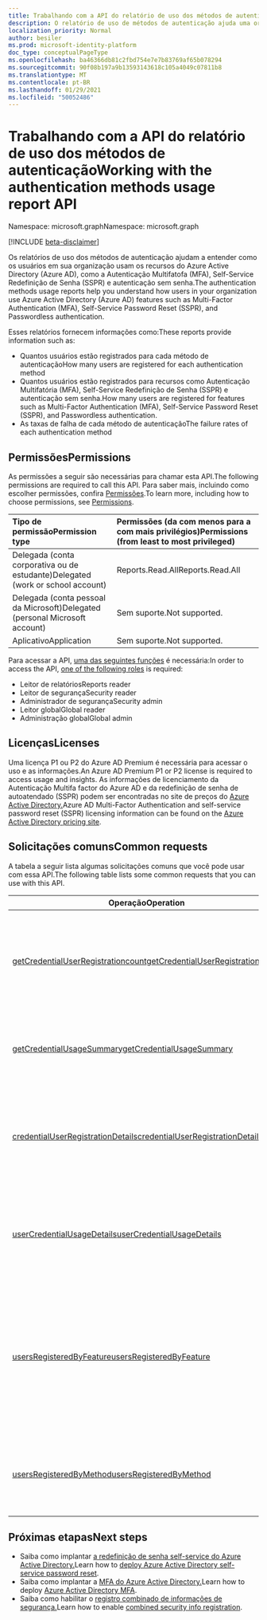 ```yaml
---
title: Trabalhando com a API do relatório de uso dos métodos de autenticação
description: O relatório de uso de métodos de autenticação ajuda uma organização a entender como seus usuários finais estão usando os recursos do Azure Active Directory, como redefinição de senha de autoatendado e autenticação multifato (MFA).
localization_priority: Normal
author: besiler
ms.prod: microsoft-identity-platform
doc_type: conceptualPageType
ms.openlocfilehash: ba46366db81c2fbd754e7e7b83769af65b078294
ms.sourcegitcommit: 90f08b197a9b13593143618c105a4049c07811b8
ms.translationtype: MT
ms.contentlocale: pt-BR
ms.lasthandoff: 01/29/2021
ms.locfileid: "50052486"
---
```

# <a name="working-with-the-authentication-methods-usage-report-api"></a><span data-ttu-id="d0469-103">Trabalhando com a API do relatório de uso dos métodos de autenticação</span><span class="sxs-lookup"><span data-stu-id="d0469-103">Working with the authentication methods usage report API</span></span>

<span data-ttu-id="d0469-104">Namespace: microsoft.graph</span><span class="sxs-lookup"><span data-stu-id="d0469-104">Namespace: microsoft.graph</span></span>

[!INCLUDE [beta-disclaimer](../../includes/beta-disclaimer.md)]

<span data-ttu-id="d0469-105">Os relatórios de uso dos métodos de autenticação ajudam a entender como os usuários em sua organização usam os recursos do Azure Active Directory (Azure AD), como a Autenticação Multifatofa (MFA), Self-Service Redefinição de Senha (SSPR) e autenticação sem senha.</span><span class="sxs-lookup"><span data-stu-id="d0469-105">The authentication methods usage reports help you understand how users in your organization use Azure Active Directory (Azure AD) features such as Multi-Factor Authentication (MFA), Self-Service Password Reset (SSPR), and Passwordless authentication.</span></span>

<span data-ttu-id="d0469-106">Esses relatórios fornecem informações como:</span><span class="sxs-lookup"><span data-stu-id="d0469-106">These reports provide information such as:</span></span>

- <span data-ttu-id="d0469-107">Quantos usuários estão registrados para cada método de autenticação</span><span class="sxs-lookup"><span data-stu-id="d0469-107">How many users are registered for each authentication method</span></span>
- <span data-ttu-id="d0469-108">Quantos usuários estão registrados para recursos como Autenticação Multifatória (MFA), Self-Service Redefinição de Senha (SSPR) e autenticação sem senha.</span><span class="sxs-lookup"><span data-stu-id="d0469-108">How many users are registered for features such as Multi-Factor Authentication (MFA), Self-Service Password Reset (SSPR), and Passwordless authentication.</span></span>
- <span data-ttu-id="d0469-109">As taxas de falha de cada método de autenticação</span><span class="sxs-lookup"><span data-stu-id="d0469-109">The failure rates of each authentication method</span></span> 

## <a name="permissions"></a><span data-ttu-id="d0469-110">Permissões</span><span class="sxs-lookup"><span data-stu-id="d0469-110">Permissions</span></span>
<span data-ttu-id="d0469-111">As permissões a seguir são necessárias para chamar esta API.</span><span class="sxs-lookup"><span data-stu-id="d0469-111">The following permissions are required to call this API.</span></span> <span data-ttu-id="d0469-112">Para saber mais, incluindo como escolher permissões, confira [Permissões](/graph/permissions-reference).</span><span class="sxs-lookup"><span data-stu-id="d0469-112">To learn more, including how to choose permissions, see [Permissions](/graph/permissions-reference).</span></span>

|<span data-ttu-id="d0469-113">Tipo de permissão</span><span class="sxs-lookup"><span data-stu-id="d0469-113">Permission type</span></span>|<span data-ttu-id="d0469-114">Permissões (da com menos para a com mais privilégios)</span><span class="sxs-lookup"><span data-stu-id="d0469-114">Permissions (from least to most privileged)</span></span>|
|:---|:---|
|<span data-ttu-id="d0469-115">Delegada (conta corporativa ou de estudante)</span><span class="sxs-lookup"><span data-stu-id="d0469-115">Delegated (work or school account)</span></span>|<span data-ttu-id="d0469-116">Reports.Read.All</span><span class="sxs-lookup"><span data-stu-id="d0469-116">Reports.Read.All</span></span>|
|<span data-ttu-id="d0469-117">Delegada (conta pessoal da Microsoft)</span><span class="sxs-lookup"><span data-stu-id="d0469-117">Delegated (personal Microsoft account)</span></span>|<span data-ttu-id="d0469-118">Sem suporte.</span><span class="sxs-lookup"><span data-stu-id="d0469-118">Not supported.</span></span>|
|<span data-ttu-id="d0469-119">Aplicativo</span><span class="sxs-lookup"><span data-stu-id="d0469-119">Application</span></span>|<span data-ttu-id="d0469-120">Sem suporte.</span><span class="sxs-lookup"><span data-stu-id="d0469-120">Not supported.</span></span>|

<span data-ttu-id="d0469-121">Para acessar a API, [uma das seguintes funções](/azure/active-directory/users-groups-roles/directory-assign-admin-roles#available-roles) é necessária:</span><span class="sxs-lookup"><span data-stu-id="d0469-121">In order to access the API, [one of the following roles](/azure/active-directory/users-groups-roles/directory-assign-admin-roles#available-roles) is required:</span></span>

* <span data-ttu-id="d0469-122">Leitor de relatórios</span><span class="sxs-lookup"><span data-stu-id="d0469-122">Reports reader</span></span>
* <span data-ttu-id="d0469-123">Leitor de segurança</span><span class="sxs-lookup"><span data-stu-id="d0469-123">Security reader</span></span>
* <span data-ttu-id="d0469-124">Administrador de segurança</span><span class="sxs-lookup"><span data-stu-id="d0469-124">Security admin</span></span>
* <span data-ttu-id="d0469-125">Leitor global</span><span class="sxs-lookup"><span data-stu-id="d0469-125">Global reader</span></span>
* <span data-ttu-id="d0469-126">Administração global</span><span class="sxs-lookup"><span data-stu-id="d0469-126">Global admin</span></span>

## <a name="licenses"></a><span data-ttu-id="d0469-127">Licenças</span><span class="sxs-lookup"><span data-stu-id="d0469-127">Licenses</span></span>

<span data-ttu-id="d0469-128">Uma licença P1 ou P2 do Azure AD Premium é necessária para acessar o uso e as informações.</span><span class="sxs-lookup"><span data-stu-id="d0469-128">An Azure AD Premium P1 or P2 license is required to access usage and insights.</span></span> <span data-ttu-id="d0469-129">As informações de licenciamento da Autenticação Multifa factor do Azure AD e da redefinição de senha de autoatendado (SSPR) podem ser encontradas no site de preços do [Azure Active Directory.](https://azure.microsoft.com/pricing/details/active-directory/)</span><span class="sxs-lookup"><span data-stu-id="d0469-129">Azure AD Multi-Factor Authentication and self-service password reset (SSPR) licensing information can be found on the [Azure Active Directory pricing site](https://azure.microsoft.com/pricing/details/active-directory/).</span></span>

## <a name="common-requests"></a><span data-ttu-id="d0469-130">Solicitações comuns</span><span class="sxs-lookup"><span data-stu-id="d0469-130">Common requests</span></span>

<span data-ttu-id="d0469-131">A tabela a seguir lista algumas solicitações comuns que você pode usar com essa API.</span><span class="sxs-lookup"><span data-stu-id="d0469-131">The following table lists some common requests that you can use with this API.</span></span>

| <span data-ttu-id="d0469-132">Operação</span><span class="sxs-lookup"><span data-stu-id="d0469-132">Operation</span></span> | <span data-ttu-id="d0469-133">Experimente o Explorador do Graph</span><span class="sxs-lookup"><span data-stu-id="d0469-133">Try in Graph Explorer</span></span> | <span data-ttu-id="d0469-134">Descrição</span><span class="sxs-lookup"><span data-stu-id="d0469-134">Description</span></span> |
| --------- | --- | ----------- |
| [<span data-ttu-id="d0469-135">getCredentialUserRegistrationcount</span><span class="sxs-lookup"><span data-stu-id="d0469-135">getCredentialUserRegistrationcount</span></span>](/graph/api/resources/credentialuserregistrationcount?view=graph-rest-beta&preserve-view=true) | <span data-ttu-id="d0469-136">[GET /credentialuserregistrationcount](https://developer.microsoft.com/graph/graph-explorer?request=reports/getCredentialUserRegistrationcount()&version=beta)</span><span class="sxs-lookup"><span data-stu-id="d0469-136">[GET /credentialuserregistrationcount](https://developer.microsoft.com/graph/graph-explorer?request=reports/getCredentialUserRegistrationcount()&version=beta)</span></span> | <span data-ttu-id="d0469-137">Obter o número de usuários registrados para redefinição de senha de autoatendado e MFA.</span><span class="sxs-lookup"><span data-stu-id="d0469-137">Get the number of users registered for self-service password reset and MFA.</span></span> |
| [<span data-ttu-id="d0469-138">getCredentialUsageSummary</span><span class="sxs-lookup"><span data-stu-id="d0469-138">getCredentialUsageSummary</span></span>](/graph/api/resources/credentialusagesummary?view=graph-rest-beta&preserve-view=true) | [<span data-ttu-id="d0469-139">GET /credentialusagesummary</span><span class="sxs-lookup"><span data-stu-id="d0469-139">GET /credentialusagesummary</span></span>](https://developer.microsoft.com/graph/graph-explorer?request=reports/getCredentialUsageSummary&version=beta) | <span data-ttu-id="d0469-140">Obter o número de usuários que usam a redefinição de senha de autoatendado.</span><span class="sxs-lookup"><span data-stu-id="d0469-140">Get the number of users using self-service password reset.</span></span> |
| [<span data-ttu-id="d0469-141">credentialUserRegistrationDetails</span><span class="sxs-lookup"><span data-stu-id="d0469-141">credentialUserRegistrationDetails</span></span>](/graph/api/resources/credentialuserregistrationdetails?view=graph-rest-beta&preserve-view=true) | [<span data-ttu-id="d0469-142">GET /credentialuserregistrationdetails</span><span class="sxs-lookup"><span data-stu-id="d0469-142">GET /credentialuserregistrationdetails</span></span>](https://developer.microsoft.com/graph/graph-explorer?request=reports/credentialUserRegistrationDetails&version=beta) | <span data-ttu-id="d0469-143">Obter os detalhes do usuário para redefinição de senha de autoatendado e atividades de registro da MFA.</span><span class="sxs-lookup"><span data-stu-id="d0469-143">Get the user details for self-service password reset and MFA registration activities.</span></span> |
| [<span data-ttu-id="d0469-144">userCredentialUsageDetails</span><span class="sxs-lookup"><span data-stu-id="d0469-144">userCredentialUsageDetails</span></span>](/graph/api/resources/usercredentialusagedetails?view=graph-rest-beta&preserve-view=true) | [<span data-ttu-id="d0469-145">GET /usercredentialusagedetails</span><span class="sxs-lookup"><span data-stu-id="d0469-145">GET /usercredentialusagedetails</span></span>](https://developer.microsoft.com/graph/graph-explorer?request=reports/userCredentialUsageDetails&version=beta) | <span data-ttu-id="d0469-146">Obter detalhes do usuário para todas as atividades de redefinição de senha de autoatendado.</span><span class="sxs-lookup"><span data-stu-id="d0469-146">Get user details for all self-service password reset activities.</span></span> |
| [<span data-ttu-id="d0469-147">usersRegisteredByFeature</span><span class="sxs-lookup"><span data-stu-id="d0469-147">usersRegisteredByFeature</span></span>](/graph/api/resources/userregistrationfeaturesummary?view=graph-rest-beta&preserve-view=true) | <span data-ttu-id="d0469-148">[GET /authenticationMethods/usersRegisteredByFeature](https://developer.microsoft.com/graph/graph-explorer?request=reports/authenticationMethods/usersRegisteredByFeature(includedUserTypes='all',includedUserRoles='all')&version=beta)</span><span class="sxs-lookup"><span data-stu-id="d0469-148">[GET /authenticationMethods/usersRegisteredByFeature](https://developer.microsoft.com/graph/graph-explorer?request=reports/authenticationMethods/usersRegisteredByFeature(includedUserTypes='all',includedUserRoles='all')&version=beta)</span></span> | <span data-ttu-id="d0469-149">Obter o número de usuários capazes de autenticação multifa factor, redefinição de senha de autoatendado e autenticação sem senha.</span><span class="sxs-lookup"><span data-stu-id="d0469-149">Get the number of users capable of multi-factor authentication, self-service password reset and passwordless authentication.</span></span> |
| [<span data-ttu-id="d0469-150">usersRegisteredByMethod</span><span class="sxs-lookup"><span data-stu-id="d0469-150">usersRegisteredByMethod</span></span>](/graph/api/resources/userregistrationmethodsummary?view=graph-rest-beta&preserve-view=true) | <span data-ttu-id="d0469-151">[GET /authenticationMethods/usersRegisteredByMethod](https://developer.microsoft.com/graph/graph-explorer?request=reports/authenticationMethods/usersRegisteredByMethod(includedUserTypes='all',includedUserRoles='all')&version=beta)</span><span class="sxs-lookup"><span data-stu-id="d0469-151">[GET /authenticationMethods/usersRegisteredByMethod](https://developer.microsoft.com/graph/graph-explorer?request=reports/authenticationMethods/usersRegisteredByMethod(includedUserTypes='all',includedUserRoles='all')&version=beta)</span></span> | <span data-ttu-id="d0469-152">Obter o número de usuários registrados para cada método de autenticação.</span><span class="sxs-lookup"><span data-stu-id="d0469-152">Get the number of users registered for each authentication method.</span></span> |

## <a name="next-steps"></a><span data-ttu-id="d0469-153">Próximas etapas</span><span class="sxs-lookup"><span data-stu-id="d0469-153">Next steps</span></span>

- <span data-ttu-id="d0469-154">Saiba como implantar [a redefinição de senha self-service do Azure Active Directory.](/azure/active-directory/authentication/howto-sspr-deployment)</span><span class="sxs-lookup"><span data-stu-id="d0469-154">Learn how to [deploy Azure Active Directory self-service password reset](/azure/active-directory/authentication/howto-sspr-deployment).</span></span>
- <span data-ttu-id="d0469-155">Saiba como implantar a [MFA do Azure Active Directory.](/azure/active-directory/authentication/howto-mfa-getstarted)</span><span class="sxs-lookup"><span data-stu-id="d0469-155">Learn how to deploy [Azure Active Directory MFA](/azure/active-directory/authentication/howto-mfa-getstarted).</span></span>
- <span data-ttu-id="d0469-156">Saiba como habilitar o [registro combinado de informações de segurança.](/azure/active-directory/authentication/howto-registration-mfa-sspr-combined)</span><span class="sxs-lookup"><span data-stu-id="d0469-156">Learn how to enable [combined security info registration](/azure/active-directory/authentication/howto-registration-mfa-sspr-combined).</span></span>